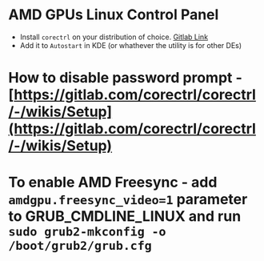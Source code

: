 # AMD GPUs Linux Control Panel
* Install `corectrl` on your distribution of choice. [Gitlab Link](https://gitlab.com/corectrl/corectrl)
* Add it to `Autostart` in KDE (or whathever the utility is for other DEs)

# How to disable password prompt - [https://gitlab.com/corectrl/corectrl/-/wikis/Setup](https://gitlab.com/corectrl/corectrl/-/wikis/Setup)

# To enable AMD Freesync - add `amdgpu.freesync_video=1` parameter to GRUB_CMDLINE_LINUX and run `sudo grub2-mkconfig -o /boot/grub2/grub.cfg`